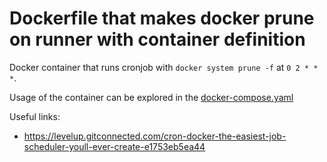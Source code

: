 # Dockerfile that makes docker prune on runner with container definition

Docker container that runs cronjob with `docker system prune -f` at `0 2 * * *`.

Usage of the container can be explored in the [docker-compose.yaml](./docker-compose.yaml)

Useful links:

- <https://levelup.gitconnected.com/cron-docker-the-easiest-job-scheduler-youll-ever-create-e1753eb5ea44>
